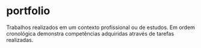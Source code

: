 # portfolio
Trabalhos realizados em um contexto profissional ou de estudos. Em ordem cronológica demonstra competências adquiridas através de tarefas realizadas.
